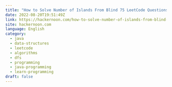 ```yaml
---
title: "How to Solve Number of Islands From Blind 75 LeetCode Questions"
date: 2022-08-20T19:51:49Z
link: https://hackernoon.com/how-to-solve-number-of-islands-from-blind-75-leetcode-questions?source=rss&utm_medium=RSS&utm_source=news.12bit.vn
site: hackernoon.com
language: English
category:
  - java
  - data-structures
  - leetcode
  - algorithms
  - dfs
  - programming
  - java-programming
  - learn-programming
draft: false
---
```

